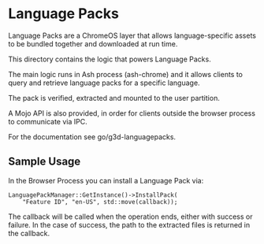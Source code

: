 # Language Packs

Language Packs are a ChromeOS layer that allows language-specific assets to be
bundled together and downloaded at run time.

This directory contains the logic that powers Language Packs.

The main logic runs in Ash process (ash-chrome) and it allows clients to query
and retrieve language packs for a specific language.

The pack is verified, extracted and mounted to the user partition.

A Mojo API is also provided, in order for clients outside the browser
process to communicate via IPC.

For the documentation see go/g3d-languagepacks.

## Sample Usage

In the Browser Process you can install a Language Pack via:

```
LanguagePackManager::GetInstance()->InstallPack(
    "Feature ID", "en-US", std::move(callback));
```

The callback will be called when the operation ends, either with success or
failure. In the case of success, the path to the extracted files is returned in
the callback.
